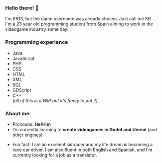 ### Hello there! 👋

I'm KR13, but the damn username was already chosen. Just call me KR <br>
I'm a 23 year old programming student from Spain aiming to work in the videogame industry some day! <br>

### Programming experience
- Java
- JavaScript
- PHP
- CSS
- HTML
- XML
- SQL
- GDScript
- C++
<br>*(all of this is a WIP but it's fancy to put it)*

### About me:
- Pronouns: <b>He/Him</b>
- I’m currently learning to <b>create videogames in Godot and Unreal</b> (and other engines)
<!--- How to reach me: Check my twitter if you'd like and drop me a DM! The @ is <b>@_KR13_</b> (remove the space!) -->
- Fun fact: I am an excelent simracer and my life dream is becoming a race car driver. I am also fluent in both English and Spanish, and I'm currently looking for a job as a translator.
<!--
**KilianR13/KilianR13** is a ✨ _special_ ✨ repository because its `README.md` (this file) appears on your GitHub profile.

Here are some ideas to get you started:

- 🔭 I’m currently working on ...
- 🌱 I’m currently learning ...
- 👯 I’m looking to collaborate on ...
- 🤔 I’m looking for help with ...
- 💬 Ask me about ...
- 📫 How to reach me: ...


-->
